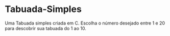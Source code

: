 # Tabuada-Simples
Uma Tabuada simples criada em C. 
Escolha o número desejado entre 1 e 20 para descobrir sua tabuada do 1 ao 10.

